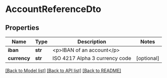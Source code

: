 # AccountReferenceDto

## Properties
Name | Type | Description | Notes
------------ | ------------- | ------------- | -------------
**iban** | **str** | &lt;p&gt;IBAN of an account&lt;/p&gt; | 
**currency** | **str** | ISO 4217 Alpha 3 currency code | [optional] 

[[Back to Model list]](../README.md#documentation-for-models) [[Back to API list]](../README.md#documentation-for-api-endpoints) [[Back to README]](../README.md)


